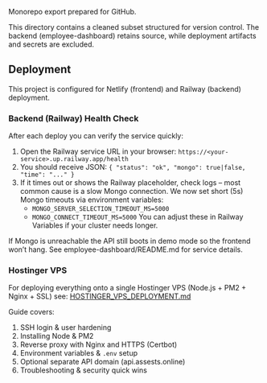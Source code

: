 Monorepo export prepared for GitHub.

This directory contains a cleaned subset structured for version control. The backend (employee-dashboard) retains source, while deployment artifacts and secrets are excluded.

## Deployment


This project is configured for Netlify (frontend) and Railway (backend) deployment.

### Backend (Railway) Health Check
After each deploy you can verify the service quickly:

1. Open the Railway service URL in your browser: `https://<your-service>.up.railway.app/health`
2. You should receive JSON: `{ "status": "ok", "mongo": true|false, "time": "..." }`
3. If it times out or shows the Railway placeholder, check logs – most common cause is a slow Mongo connection. We now set short (5s) Mongo timeouts via environment variables:
	- `MONGO_SERVER_SELECTION_TIMEOUT_MS=5000`
	- `MONGO_CONNECT_TIMEOUT_MS=5000`
	You can adjust these in Railway Variables if your cluster needs longer.

If Mongo is unreachable the API still boots in demo mode so the frontend won’t hang.
See employee-dashboard/README.md for service details.

### Hostinger VPS
For deploying everything onto a single Hostinger VPS (Node.js + PM2 + Nginx + SSL) see: [HOSTINGER_VPS_DEPLOYMENT.md](./HOSTINGER_VPS_DEPLOYMENT.md)

Guide covers:
1. SSH login & user hardening
2. Installing Node & PM2
3. Reverse proxy with Nginx and HTTPS (Certbot)
4. Environment variables & `.env` setup
5. Optional separate API domain (api.assests.online)
6. Troubleshooting & security quick wins


